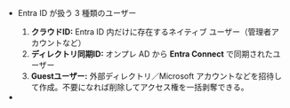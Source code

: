 - Entra ID が扱う 3 種類のユーザー	
	1. **クラウドID:** Entra ID 内だけに存在するネイティブ ユーザー（管理者アカウントなど）
	2. **ディレクトリ同期ID:** オンプレ AD から **Entra Connect** で同期されたユーザー
	3. **Guestユーザー:** 外部ディレクトリ／Microsoft アカウントなどを招待して作成。不要になれば削除してアクセス権を一括剥奪できる。

- 